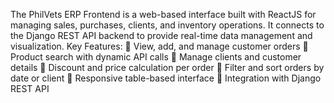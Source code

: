 The PhilVets ERP Frontend is a web-based interface built with ReactJS for managing sales, purchases, clients, and inventory operations.
It connects to the Django REST API backend to provide real-time data management and visualization.
Key Features:
🔹 View, add, and manage customer orders
🔹 Product search with dynamic API calls
🔹 Manage clients and customer details
🔹 Discount and price calculation per order
🔹 Filter and sort orders by date or client
🔹 Responsive table-based interface
🔹 Integration with Django REST API
